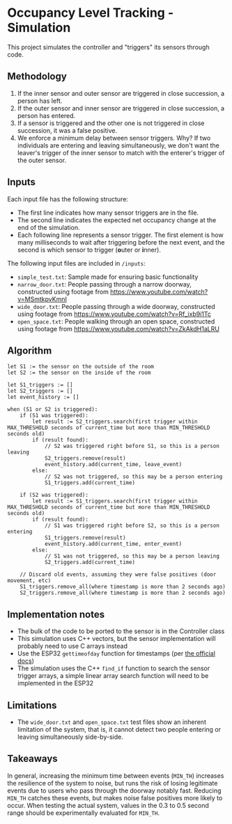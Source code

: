 # Occupancy Level Tracking - Simulation

This project simulates the controller and "triggers" its sensors through code.

## Methodology

1. If the inner sensor and outer sensor are triggered in close succession, a person has left.
2. If the outer sensor and inner sensor are triggered in close succession, a person has entered.
3. If a sensor is triggered and the other one is not triggered in close succession, it was a false positive.
4. We enforce a minimum delay between sensor triggers. Why? If two individuals are entering and leaving simultaneously, we don't want the leaver's trigger of the inner sensor to match with the enterer's trigger of the outer sensor.

## Inputs

Each input file has the following structure:
* The first line indicates how many sensor triggers are in the file.
* The second line indicates the expected net occupancy change at the end of the simulation.
* Each following line represents a sensor trigger. The first element is how many milliseconds to wait after triggering before the next event, and the second is which sensor to trigger (**o**uter or **i**nner).

The following input files are included in `/inputs`:
* `simple_test.txt`: Sample made for ensuring basic functionality
* `narrow_door.txt`: People passing through a narrow doorway, constructed using footage from https://www.youtube.com/watch?v=MSmtkpvKmnI
* `wide_door.txt`: People passing through a wide doorway, constructed using footage from https://www.youtube.com/watch?v=Rf_ixb9i1Tc
* `open_space.txt`: People walking through an open space, constructed using footage from https://www.youtube.com/watch?v=ZkAkdH1aLRU

## Algorithm

```
let S1 := the sensor on the outside of the room
let S2 := the sensor on the inside of the room

let S1_triggers := []
let S2_triggers := []
let event_history := []

when (S1 or S2 is triggered):
    if (S1 was triggered):
        let result := S2_triggers.search(first trigger within MAX_THRESHOLD seconds of current_time but more than MIN_THRESHOLD seconds old)
        if (result found):
            // S2 was triggered right before S1, so this is a person leaving
            S2_triggers.remove(result)
            event_history.add(current_time, leave_event)
        else:
            // S2 was not triggered, so this may be a person entering
            S1_triggers.add(current_time)
    
    if (S2 was triggered):
        let result := S1_triggers.search(first trigger within MAX_THRESHOLD seconds of current_time but more than MIN_THRESHOLD seconds old)
        if (result found):
            // S1 was triggered right before S2, so this is a person entering
            S1_triggers.remove(result)
            event_history.add(current_time, enter_event)
        else:
            // S1 was not triggered, so this may be a person leaving
            S2_triggers.add(current_time)
            
    // Discard old events, assuming they were false positives (door movement, etc)
    S1_triggers.remove_all(where timestamp is more than 2 seconds ago)
    S2_triggers.remove_all(where timestamp is more than 2 seconds ago)
```

## Implementation notes
* The bulk of the code to be ported to the sensor is in the Controller class
* This simulation uses C++ vectors, but the sensor implementation will probably need to use C arrays instead
* Use the ESP32 `gettimeofday` function for timestamps (per [the official docs](https://docs.espressif.com/projects/esp-idf/en/latest/esp32/api-reference/system/system_time.html))
* The simulation uses the C++ `find_if` function to search the sensor trigger arrays, a simple linear array search function will need to be implemented in the ESP32

## Limitations
* The `wide_door.txt` and `open_space.txt` test files show an inherent limitation of the system, that is, it cannot detect two people entering or leaving simultaneously side-by-side.

## Takeaways
In general, increasing the minimum time between events (`MIN_TH`) increases the resilience of the system to noise, but runs the risk of losing legitimate events due to users who pass through the doorway notably fast. Reducing `MIN_TH` catches these events, but makes noise false positives more likely to occur. When testing the actual system, values in the 0.3 to 0.5 second range should be experimentally evaluated for `MIN_TH`.